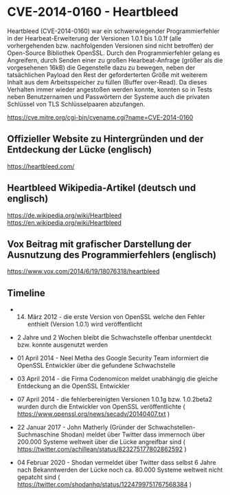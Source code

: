# CVE-2014-0160 - Heartbleed

Heartbleed (CVE-2014-0160) war ein schwerwiegender Programmierfehler in der Hearbeat-Erweiterung der Versionen 1.0.1 bis 1.0.1f (alle vorhergehenden bzw. nachfolgenden Versionen sind nicht betroffen) der Open-Source Bibliothek OpenSSL. Durch den Programmierfehler gelang es Angreifern, durch Senden einer zu großen Hearbeat-Anfrage (größer als die vorgesehenen 16kB) die Gegenstelle dazu zu bewegen, neben der tatsächlichen Payload den Rest der geforderterten Größe mit weiterem Inhalt aus dem Arbeitsspeicher zu füllen (Buffer over-Read). Da dieses Verhalten immer wieder angestoßen werden konnte, konnten so in Tests neben Benutzernamen und Passwörtern der Systeme auch die privaten Schlüssel von TLS Schlüsselpaaren abzufangen.

https://cve.mitre.org/cgi-bin/cvename.cgi?name=CVE-2014-0160

## Offizieller Website zu Hintergründen und der Entdeckung der Lücke (englisch)

https://heartbleed.com/

## Heartbleed Wikipedia-Artikel (deutsch und englisch)

https://de.wikipedia.org/wiki/Heartbleed
https://en.wikipedia.org/wiki/Heartbleed

## Vox Beitrag mit grafischer Darstellung der Ausnutzung des Programmierfehlers (englisch)
https://www.vox.com/2014/6/19/18076318/heartbleed

## Timeline
* 14. März 2012 - die erste Version von OpenSSL welche den Fehler enthielt (Version 1.0.1) wird veröffentlicht

* 2 Jahre und 2 Wochen bleibt die Schwachstelle offenbar unentdeckt bzw. konnte ausgenutzt werden

* 01 April 2014 - Neel Metha des Google Security Team informiert die OpenSSL Entwickler über die gefundene Schwachstelle
* 03 April 2014 - die Firma Codenomicon meldet unabhängig die gleiche Entdeckung an die OpenSSL Entwickler
* 07 April 2014 - die fehlerbereinigten Versionen 1.0.1g bzw. 1.0.2beta2 wurden durch die Entwickler von OpenSSL veröffentlichte ( https://www.openssl.org/news/secadv/20140407.txt )

* 22 Januar 2017 - John Matherly (Gründer der Schwachstellen-Suchmaschine Shodan) meldet über Twitter dass immernoch über 200.000 Systeme weltweit über die Lücke angreifbar sind  ( https://twitter.com/achillean/status/823275177802862592 )
* 04 Februar 2020 - Shodan vermeldet über Twitter dass selbst 6 Jahre nach Bekanntwerden der Lücke noch ca. 80.000 Systeme weltweit nicht gepatcht sind ( https://twitter.com/shodanhq/status/1224799751767568384 )
